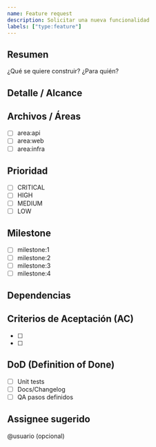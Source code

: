 ```yaml
---
name: Feature request
description: Solicitar una nueva funcionalidad
labels: ["type:feature"]
---
```


## Resumen

¿Qué se quiere construir? ¿Para quién?

## Detalle / Alcance

## Archivos / Áreas

- [ ] area:api
- [ ] area:web
- [ ] area:infra

## Prioridad

- [ ] CRITICAL
- [ ] HIGH
- [ ] MEDIUM
- [ ] LOW

## Milestone

- [ ] milestone:1
- [ ] milestone:2
- [ ] milestone:3
- [ ] milestone:4

## Dependencias

## Criterios de Aceptación (AC)

- [ ]
- [ ]

## DoD (Definition of Done)

- [ ] Unit tests
- [ ] Docs/Changelog
- [ ] QA pasos definidos

## Assignee sugerido

@usuario (opcional)
